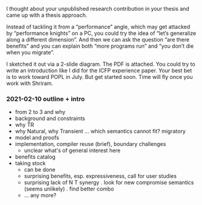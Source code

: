 


I thought about your unpublished research contribution in your thesis and came up with a thesis approach. 

Instead of tackling it from a “performance” angle, which may get attacked by
“performance knights” on a PC, you could try the idea of “let’s generalize
along a different dimension”.  And then we can ask the question “are there
benefits” and you can explain both “more programs run” and “you don’t die when
you migrate”.  

I sketched it out via a 2-slide diagram. The PDF is attached. You could try to
write an introduction like I did for the ICFP experience paper. Your best bet
is to work toward POPL in July. But get started soon. Time will fly once you
work with Shriram. 



### 2021-02-10 outline + intro

- from 2 to 3 and why
- background and constraints
- why TR
- why Natural, why Transient ... which semantics cannot fit? migratory
- model and proofs
- implementation, compiler reuse (brief), boundary challenges
  + unclear what's of general interest here
- benefits catalog
- taking stock
  + can be done
  + surprising benefits, esp. expressiveness, call for user studies
  + surprising lack of N T synergy
    . look for new compromise semantics (seems unlikely)
    . find better combo
  + ... any more?



